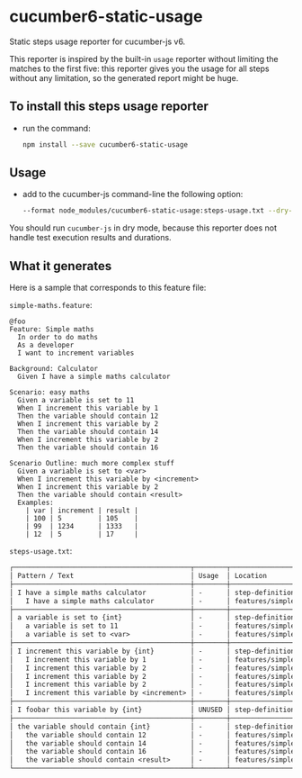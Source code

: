 # cucumber6-static-usage

Static steps usage reporter for cucumber-js v6.

This reporter is inspired by the built-in `usage` reporter without limiting the matches to the first five:
this reporter gives you the usage for all steps without any limitation, so the generated report might be huge.

## To install this steps usage reporter

- run the command:

  ```sh
  npm install --save cucumber6-static-usage
  ```

## Usage

- add to the cucumber-js command-line the following option:

  ```sh
  --format node_modules/cucumber6-static-usage:steps-usage.txt --dry-run
  ```

You should run `cucumber-js` in dry mode, because this reporter does not handle test execution results and durations.

## What it generates

Here is a sample that corresponds to this feature file:

`simple-maths.feature`:

```gherkin
@foo
Feature: Simple maths
  In order to do maths
  As a developer
  I want to increment variables

Background: Calculator
  Given I have a simple maths calculator

Scenario: easy maths
  Given a variable is set to 11
  When I increment this variable by 1
  Then the variable should contain 12
  When I increment this variable by 2
  Then the variable should contain 14
  When I increment this variable by 2
  Then the variable should contain 16

Scenario Outline: much more complex stuff
  Given a variable is set to <var>
  When I increment this variable by <increment>
  When I increment this variable by 2
  Then the variable should contain <result>
  Examples:
    | var | increment | result |
    | 100 | 5         | 105    |
    | 99  | 1234      | 1333   |
    | 12  | 5         | 17     |

```

`steps-usage.txt`:

```txt
┌────────────────────────────────────────────┬────────┬─────────────────────────────────────────────────┐
│ Pattern / Text                             │ Usage  │ Location                                        │
├────────────────────────────────────────────┼────────┼─────────────────────────────────────────────────┤
│ I have a simple maths calculator           │ -      │ step-definitions/maths/simple-maths-steps.ts:5  │
│   I have a simple maths calculator         │ -      │ features/simple-maths.feature:8                 │
├────────────────────────────────────────────┼────────┼─────────────────────────────────────────────────┤
│ a variable is set to {int}                 │ -      │ step-definitions/maths/simple-maths-steps.ts:9  │
│   a variable is set to 11                  │ -      │ features/simple-maths.feature:11                │
│   a variable is set to <var>               │ -      │ features/simple-maths.feature:20                │
├────────────────────────────────────────────┼────────┼─────────────────────────────────────────────────┤
│ I increment this variable by {int}         │ -      │ step-definitions/maths/simple-maths-steps.ts:13 │
│   I increment this variable by 1           │ -      │ features/simple-maths.feature:12                │
│   I increment this variable by 2           │ -      │ features/simple-maths.feature:14                │
│   I increment this variable by 2           │ -      │ features/simple-maths.feature:16                │
│   I increment this variable by 2           │ -      │ features/simple-maths.feature:22                │
│   I increment this variable by <increment> │ -      │ features/simple-maths.feature:21                │
├────────────────────────────────────────────┼────────┼─────────────────────────────────────────────────┤
│ I foobar this variable by {int}            │ UNUSED │ step-definitions/maths/simple-maths-steps.ts:17 │
├────────────────────────────────────────────┼────────┼─────────────────────────────────────────────────┤
│ the variable should contain {int}          │ -      │ step-definitions/maths/simple-maths-steps.ts:21 │
│   the variable should contain 12           │ -      │ features/simple-maths.feature:13                │
│   the variable should contain 14           │ -      │ features/simple-maths.feature:15                │
│   the variable should contain 16           │ -      │ features/simple-maths.feature:17                │
│   the variable should contain <result>     │ -      │ features/simple-maths.feature:23                │
└────────────────────────────────────────────┴────────┴─────────────────────────────────────────────────┘

```
